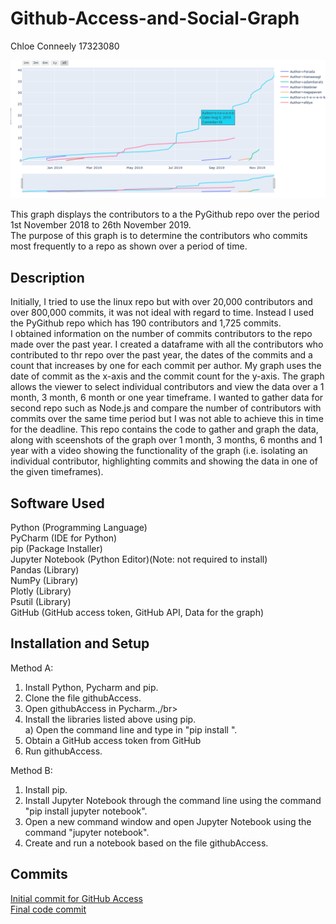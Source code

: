 # Github-Access-and-Social-Graph
Chloe Conneely 17323080

![Graph 1 Year](https://github.com/TheCsWorld/Github-Access/blob/master/Graph%201%20year.png)

This graph displays the contributors to a the PyGithub repo over the period 1st November 2018 to 26th November 2019.</br>
The purpose of this graph is to determine the contributors who commits most frequently to a repo as shown over a period of time.

## Description
Initially, I tried to use the linux repo but with over 20,000 contributors and over 800,000 commits, it was not ideal with regard to time. Instead I used the PyGithub repo which has 190 contributors and 1,725 commits.</br>
I obtained information on the number of commits contributors to the repo made over the past year. I created a dataframe with all the contributors who contributed to thr repo over the past year, the dates of the commits and a count that increases by one for each commit per author. My graph uses the date of commit as the x-axis and the commit count for the y-axis. The graph allows the viewer to select individual contributors and view the data over a 1 month, 3 month, 6 month or one year timeframe. I wanted to gather data for second repo such as Node.js and compare the number of contributors with commits over the same time period but I was not able to achieve this in time for the deadline. This repo contains the code to gather and graph the data, along with sceenshots of the graph over 1 month, 3 months, 6 months and 1 year with a video showing the functionality of the graph (i.e. isolating an individual contributor, highlighting commits and showing the data in one of the given timeframes). 

## Software Used
Python (Programming Language)</br>
PyCharm (IDE for Python)</br>
pip (Package Installer)</br>
Jupyter Notebook (Python Editor)(Note: not required to install)</br>
Pandas (Library)</br>
NumPy (Library)</br>
Plotly (Library)</br>
Psutil (Library)</br>
GitHub (GitHub access token, GitHub API, Data for the graph)</br>

## Installation and Setup
Method A:</br>
1. Install Python, Pycharm and pip.</br>
2. Clone the file githubAccess.</br>
3. Open githubAccess in Pycharm.,/br>
4. Install the libraries listed above using pip.</br>
  a) Open the command line and type in "pip install <name of library>".</br>
5. Obtain a GitHub access token from GitHub
6. Run githubAccess.</br>

Method B:</br>
1. Install pip.</br>
2. Install Jupyter Notebook through the command line using the command "pip install jupyter notebook".</br>
3. Open a new command window and open Jupyter Notebook using the command "jupyter notebook".</br>
4. Create and run a notebook based on the file githubAccess.</br>
  
## Commits
[Initial commit for GitHub Access](https://github.com/TheCsWorld/Github-Access/commit/a1e3224b51cf9e9006a83d3aaa4250134600e671)</br>
[Final code commit](https://github.com/TheCsWorld/Github-Access/commit/493a6ad9f503c310fc642c89d7f7c92ff3fcca9f)

